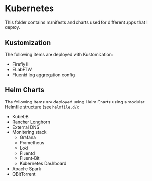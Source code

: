 # Kubernetes

This folder contains manifests and charts used for different apps that I deploy.

## Kustomization

The following items are deployed with Kustomization:

- Firefly III
- ELabFTW
- Fluentd log aggregation config

## Helm Charts

The following items are deployed using Helm Charts using a modular Helmfile structure (see `helmfile.d/`):

- KubeDB
- Rancher Longhorn
- External DNS
- Monitoring stack
  - Grafana
  - Prometheus
  - Loki
  - Fluentd
  - Fluent-Bit
  - Kubernetes Dashboard
- Apache Spark
- QBitTorrent
